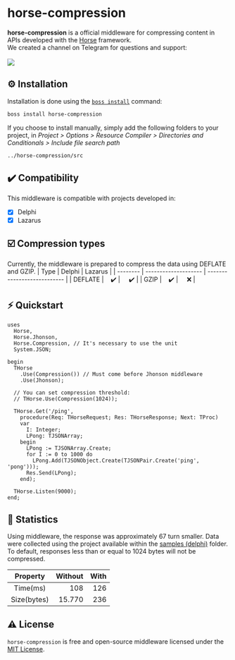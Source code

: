 # horse-compression
<b>horse-compression</b> is a official middleware for compressing content in APIs developed with the <a href="https://github.com/HashLoad/horse">Horse</a> framework.
<br>We created a channel on Telegram for questions and support:<br><br>
<a href="https://t.me/hashload">
  <img src="https://img.shields.io/badge/telegram-join%20channel-7289DA?style=flat-square">
</a>

## ⚙️ Installation
Installation is done using the [`boss install`](https://github.com/HashLoad/boss) command:
``` sh
boss install horse-compression
```
If you choose to install manually, simply add the following folders to your project, in *Project > Options > Resource Compiler > Directories and Conditionals > Include file search path*
```
../horse-compression/src
```

## ✔️ Compatibility
This middleware is compatible with projects developed in:
- [X] Delphi
- [X] Lazarus

## ☑️ Compression types
Currently, the middleware is prepared to compress the data using DEFLATE and GZIP.
| Type | Delphi | Lazarus |
| -------- | -------------------- | --------------------------- |
|  DEFLATE | &nbsp;&nbsp;&nbsp;✔️ | &nbsp;&nbsp;&nbsp;&nbsp;✔️ |
|  GZIP    | &nbsp;&nbsp;&nbsp;✔️ | &nbsp;&nbsp;&nbsp;&nbsp;❌ |

## ⚡️ Quickstart
```delphi
uses
  Horse,
  Horse.Jhonson,
  Horse.Compression, // It's necessary to use the unit
  System.JSON;

begin
  THorse
    .Use(Compression()) // Must come before Jhonson middleware
    .Use(Jhonson);

  // You can set compression threshold:
  // THorse.Use(Compression(1024));

  THorse.Get('/ping',
    procedure(Req: THorseRequest; Res: THorseResponse; Next: TProc)
    var
      I: Integer;
      LPong: TJSONArray;
    begin
      LPong := TJSONArray.Create;
      for I := 0 to 1000 do
        LPong.Add(TJSONObject.Create(TJSONPair.Create('ping', 'pong')));
      Res.Send(LPong);
    end);

  THorse.Listen(9000);
end;
```

## 🚀 Statistics 

Using middleware, the response was approximately 67 turn smaller. Data were collected using the project available within the [samples (delphi)](https://github.com/HashLoad/horse-compression/tree/master/samples/delphi) folder. To default, responses less than or equal to 1024 bytes will not be compressed.

Property    | Without | With
:---------: | ------: | ------:
Time(ms)    |     108 | 126
Size(bytes) |  15.770 | 236

## ⚠️ License
`horse-compression` is free and open-source middleware licensed under the [MIT License](https://github.com/HashLoad/horse-compression/blob/master/LICENSE). 
